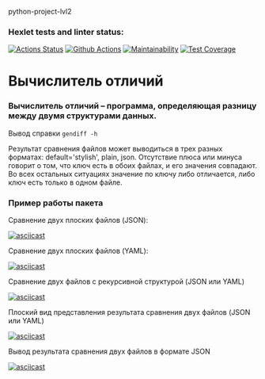 python-project-lvl2

### Hexlet tests and linter status:
[![Actions Status](https://github.com/Dmitry-Zhiryakov/python-project-lvl2/workflows/hexlet-check/badge.svg)](https://github.com/Dmitry-Zhiryakov/python-project-lvl2/actions)
[![Github Actions](https://github.com/Dmitry-Zhiryakov/python-project-lvl2/actions/workflows/github-actions.yml/badge.svg)](https://github.com/Dmitry-Zhiryakov/python-project-lvl2/actions/workflows/github-actions.yml)
[![Maintainability](https://api.codeclimate.com/v1/badges/37bac00e4bb34750ead6/maintainability)](https://codeclimate.com/github/Dmitry-Zhiryakov/python-project-lvl2/maintainability)
[![Test Coverage](https://api.codeclimate.com/v1/badges/37bac00e4bb34750ead6/test_coverage)](https://codeclimate.com/github/Dmitry-Zhiryakov/python-project-lvl2/test_coverage)

# Вычислитель отличий

### Вычислитель отличий – программа, определяющая разницу между двумя структурами данных. 

Вывод справки
```gendiff -h```

Результат сравнения файлов может выводиться в трех разных форматах: default='stylish', plain, json.
Отсутствие плюса или минуса говорит о том, что ключ есть в обоих файлах, и его значения совпадают. Во всех остальных ситуациях значение по ключу либо отличается, либо ключ есть только в одном файле.

### Пример работы пакета

Сравнение двух плоских файлов (JSON):

[![asciicast](https://asciinema.org/a/XxKCwZ5nCS3VFBJETrpYGNmZT.svg)](https://asciinema.org/a/XxKCwZ5nCS3VFBJETrpYGNmZT)

Сравнение двух плоских файлов (YAML):

[![asciicast](https://asciinema.org/a/v6eSprvv4JJwHJVGzoVSdtP2M.svg)](https://asciinema.org/a/v6eSprvv4JJwHJVGzoVSdtP2M)

Сравнение двух файлов с рекурсивной структурой (JSON или YAML)

[![asciicast](https://asciinema.org/a/3BxQAMap4m38WuzraiqIjkE0P.svg)](https://asciinema.org/a/3BxQAMap4m38WuzraiqIjkE0P)

Плоский вид представления результата сравнения двух файлов (JSON или YAML)

[![asciicast](https://asciinema.org/a/QjqzmJbm5lKfLlql1qj3PkPRE.svg)](https://asciinema.org/a/QjqzmJbm5lKfLlql1qj3PkPRE)

Вывод результата сравнения двух файлов в формате JSON 

[![asciicast](https://asciinema.org/a/xLxZMZLOYY9ajOtn7MV9HTeFs.svg)](https://asciinema.org/a/xLxZMZLOYY9ajOtn7MV9HTeFs)